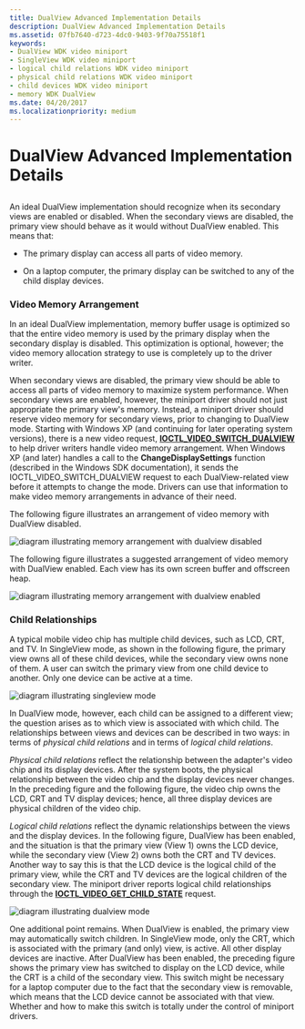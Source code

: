 ```yaml
---
title: DualView Advanced Implementation Details
description: DualView Advanced Implementation Details
ms.assetid: 07fb7640-d723-4dc0-9403-9f70a75518f1
keywords:
- DualView WDK video miniport
- SingleView WDK video miniport
- logical child relations WDK video miniport
- physical child relations WDK video miniport
- child devices WDK video miniport
- memory WDK DualView
ms.date: 04/20/2017
ms.localizationpriority: medium
---
```


# DualView Advanced Implementation Details


## <span id="ddk_dualview_advanced_implementation_details_gg"></span><span id="DDK_DUALVIEW_ADVANCED_IMPLEMENTATION_DETAILS_GG"></span>


An ideal DualView implementation should recognize when its secondary views are enabled or disabled. When the secondary views are disabled, the primary view should behave as it would without DualView enabled. This means that:

-   The primary display can access all parts of video memory.

-   On a laptop computer, the primary display can be switched to any of the child display devices.

### <span id="Video_Memory_Arrangement"></span><span id="video_memory_arrangement"></span><span id="VIDEO_MEMORY_ARRANGEMENT"></span>Video Memory Arrangement

In an ideal DualView implementation, memory buffer usage is optimized so that the entire video memory is used by the primary display when the secondary display is disabled. This optimization is optional, however; the video memory allocation strategy to use is completely up to the driver writer.

When secondary views are disabled, the primary view should be able to access all parts of video memory to maximize system performance. When secondary views are enabled, however, the miniport driver should not just appropriate the primary view's memory. Instead, a miniport driver should reserve video memory for secondary views, prior to changing to DualView mode. Starting with Windows XP (and continuing for later operating system versions), there is a new video request, [**IOCTL\_VIDEO\_SWITCH\_DUALVIEW**](https://msdn.microsoft.com/library/windows/hardware/ff568151) to help driver writers handle video memory arrangement. When Windows XP (and later) handles a call to the **ChangeDisplaySettings** function (described in the Windows SDK documentation), it sends the IOCTL\_VIDEO\_SWITCH\_DUALVIEW request to each DualView-related view before it attempts to change the mode. Drivers can use that information to make video memory arrangements in advance of their need.

The following figure illustrates an arrangement of video memory with DualView disabled.

![diagram illustrating memory arrangement with dualview disabled](images/memfig1.png)

The following figure illustrates a suggested arrangement of video memory with DualView enabled. Each view has its own screen buffer and offscreen heap.

![diagram illustrating memory arrangement with dualview enabled](images/memfig2.png)

### <span id="Child_Relationships"></span><span id="child_relationships"></span><span id="CHILD_RELATIONSHIPS"></span>Child Relationships

A typical mobile video chip has multiple child devices, such as LCD, CRT, and TV. In SingleView mode, as shown in the following figure, the primary view owns all of these child devices, while the secondary view owns none of them. A user can switch the primary view from one child device to another. Only one device can be active at a time.

![diagram illustrating singleview mode](images/childfig1.png)

In DualView mode, however, each child can be assigned to a different view; the question arises as to which view is associated with which child. The relationships between views and devices can be described in two ways: in terms of *physical child relations* and in terms of *logical child relations*.

*Physical child relations* reflect the relationship between the adapter's video chip and its display devices. After the system boots, the physical relationship between the video chip and the display devices never changes. In the preceding figure and the following figure, the video chip owns the LCD, CRT and TV display devices; hence, all three display devices are physical children of the video chip.

*Logical child relations* reflect the dynamic relationships between the views and the display devices. In the following figure, DualView has been enabled, and the situation is that the primary view (View 1) owns the LCD device, while the secondary view (View 2) owns both the CRT and TV devices. Another way to say this is that the LCD device is the logical child of the primary view, while the CRT and TV devices are the logical children of the secondary view. The miniport driver reports logical child relationships through the [**IOCTL\_VIDEO\_GET\_CHILD\_STATE**](https://msdn.microsoft.com/library/windows/hardware/ff567801) request.

![diagram illustrating dualview mode](images/childfig2.png)

One additional point remains. When DualView is enabled, the primary view may automatically switch children. In SingleView mode, only the CRT, which is associated with the primary (and only) view, is active. All other display devices are inactive. After DualView has been enabled, the preceding figure shows the primary view has switched to display on the LCD device, while the CRT is a child of the secondary view. This switch might be necessary for a laptop computer due to the fact that the secondary view is removable, which means that the LCD device cannot be associated with that view. Whether and how to make this switch is totally under the control of miniport drivers.

 

 





